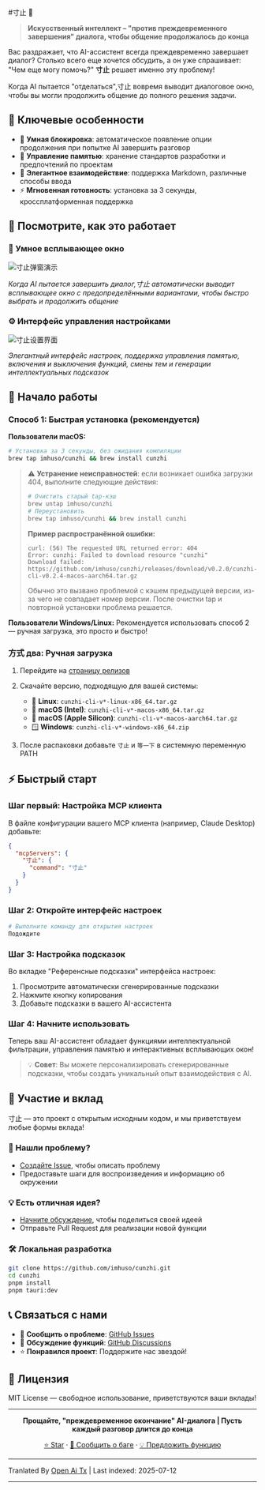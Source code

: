 #寸止 🛑

> **Искусственный интеллект – "против преждевременного завершения" диалога, чтобы общение продолжалось до конца**

Вас раздражает, что AI-ассистент всегда преждевременно завершает диалог? Столько всего еще хочется обсудить, а он уже спрашивает: "Чем еще могу помочь?" **寸止** решает именно эту проблему!

Когда AI пытается "отделаться",寸止 вовремя выводит диалоговое окно, чтобы вы могли продолжить общение до полного решения задачи.

## 🌟 Ключевые особенности

- 🛑 **Умная блокировка**: автоматическое появление опции продолжения при попытке AI завершить разговор
- 🧠 **Управление памятью**: хранение стандартов разработки и предпочтений по проектам
- 🎨 **Элегантное взаимодействие**: поддержка Markdown, различные способы ввода
- ⚡ **Мгновенная готовность**: установка за 3 секунды, кроссплатформенная поддержка

## 📸 Посмотрите, как это работает

### 🛑 Умное всплывающее окно
![寸止弹窗演示](https://raw.githubusercontent.com/imhuso/cunzhi/main/./screenshots/popup.png)

*Когда AI пытается завершить диалог,寸止 автоматически выводит всплывающее окно с предопределёнными вариантами, чтобы быстро выбрать и продолжить общение*
### ⚙️ Интерфейс управления настройками
![寸止设置界面](https://raw.githubusercontent.com/imhuso/cunzhi/main/./screenshots/settings.png)

*Элегантный интерфейс настроек, поддержка управления памятью, включения и выключения функций, смены тем и генерации интеллектуальных подсказок*

## 🚀 Начало работы

### Способ 1: Быстрая установка (рекомендуется)

**Пользователи macOS:**
```bash
# Установка за 3 секунды, без ожидания компиляции
brew tap imhuso/cunzhi && brew install cunzhi
```

> ⚠️ **Устранение неисправностей**: если возникает ошибка загрузки 404, выполните следующие действия:
>
> ```bash
> # Очистить старый tap-кэш
> brew untap imhuso/cunzhi
> # Переустановить
> brew tap imhuso/cunzhi && brew install cunzhi
> ```
>
> **Пример распространённой ошибки:**
> ```
> curl: (56) The requested URL returned error: 404
> Error: cunzhi: Failed to download resource "cunzhi"
> Download failed: https://github.com/imhuso/cunzhi/releases/download/v0.2.0/cunzhi-cli-v0.2.4-macos-aarch64.tar.gz
> ```
>
> Обычно это вызвано проблемой с кэшем предыдущей версии, из-за чего не совпадает номер версии. После очистки tap и повторной установки проблема решается.

**Пользователи Windows/Linux:**
Рекомендуется использовать способ 2 — ручная загрузка, это просто и быстро!
### 方式 два: Ручная загрузка

1. Перейдите на [страницу релизов](https://github.com/imhuso/cunzhi/releases)
2. Скачайте версию, подходящую для вашей системы:
   - 🐧 **Linux**: `cunzhi-cli-v*-linux-x86_64.tar.gz`
   - 🍎 **macOS (Intel)**: `cunzhi-cli-v*-macos-x86_64.tar.gz`
   - 🍎 **macOS (Apple Silicon)**: `cunzhi-cli-v*-macos-aarch64.tar.gz`
   - 🪟 **Windows**: `cunzhi-cli-v*-windows-x86_64.zip`

3. После распаковки добавьте `寸止` и `等一下` в системную переменную PATH

## ⚡ Быстрый старт

### Шаг первый: Настройка MCP клиента

В файле конфигурации вашего MCP клиента (например, Claude Desktop) добавьте:

```json
{
  "mcpServers": {
    "寸止": {
      "command": "寸止"
    }
  }
}
```
### Шаг 2: Откройте интерфейс настроек

```bash
# Выполните команду для открытия настроек
Подождите
```

### Шаг 3: Настройка подсказок

Во вкладке "Референсные подсказки" интерфейса настроек:
1. Просмотрите автоматически сгенерированные подсказки
2. Нажмите кнопку копирования
3. Добавьте подсказки в вашего AI-ассистента

### Шаг 4: Начните использовать

Теперь ваш AI-ассистент обладает функциями интеллектуальной фильтрации, управления памятью и интерактивных всплывающих окон!

> 💡 **Совет**: Вы можете персонализировать сгенерированные подсказки, чтобы создать уникальный опыт взаимодействия с AI.
## 🤝 Участие и вклад

寸止 — это проект с открытым исходным кодом, и мы приветствуем любые формы вклада!

### 🐛 Нашли проблему?
- [Создайте Issue](https://github.com/imhuso/cunzhi/issues), чтобы описать проблему
- Предоставьте шаги для воспроизведения и информацию об окружении

### 💡 Есть отличная идея?
- [Начните обсуждение](https://github.com/imhuso/cunzhi/discussions), чтобы поделиться своей идеей
- Отправьте Pull Request для реализации новой функции

### 🛠️ Локальная разработка
```bash
git clone https://github.com/imhuso/cunzhi.git
cd cunzhi
pnpm install
pnpm tauri:dev
```
## 📞 Связаться с нами

- 🐛 **Сообщить о проблеме**: [GitHub Issues](https://github.com/imhuso/cunzhi/issues)
- 💬 **Обсуждение функций**: [GitHub Discussions](https://github.com/imhuso/cunzhi/discussions)
- ⭐ **Понравился проект**: Поддержите нас звездой!

## 📄 Лицензия

MIT License — свободное использование, приветствуются ваши вклады!

---

<div align="center">

**Прощайте, "преждевременное окончание" AI-диалога | Пусть каждый разговор длится до конца**

[⭐ Star](https://github.com/imhuso/cunzhi) · [🐛 Сообщить о баге](https://github.com/imhuso/cunzhi/issues) · [💡 Предложить функцию](https://github.com/imhuso/cunzhi/discussions)

</div>


---

Tranlated By [Open Ai Tx](https://github.com/OpenAiTx/OpenAiTx) | Last indexed: 2025-07-12

---